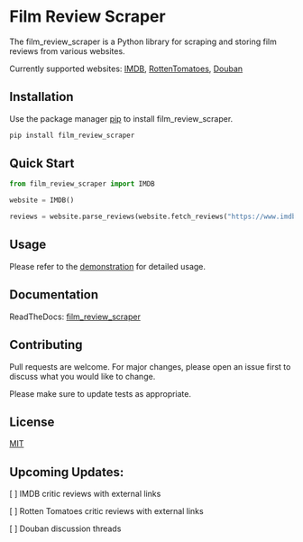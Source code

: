 # Film Review Scraper

The film_review_scraper is a Python library for scraping and storing film reviews from various websites.

Currently supported websites: [IMDB](https://www.imdb.com/), [RottenTomatoes](https://www.rottentomatoes.com/), [Douban](https://movie.douban.com/)

## Installation

Use the package manager [pip](https://pip.pypa.io/en/stable/) to install film_review_scraper.

```bash
pip install film_review_scraper
```

## Quick Start

```python
from film_review_scraper import IMDB

website = IMDB()

reviews = website.parse_reviews(website.fetch_reviews("https://www.imdb.com/title/tt0780504/reviews?ref_=tt_urv"))
```

## Usage

Please refer to the [demonstration](https://nbviewer.org/github/pip-chang/film_review_scraper/blob/main/demonstration.ipynb) for detailed usage.

## Documentation

ReadTheDocs: [film_review_scraper](https://film-review-scraper.readthedocs.io/en/latest/)

## Contributing

Pull requests are welcome. For major changes, please open an issue first
to discuss what you would like to change.

Please make sure to update tests as appropriate.

## License

[MIT](https://choosealicense.com/licenses/mit/)

## Upcoming Updates:
[ ] IMDB critic reviews with external links

[ ] Rotten Tomatoes critic reviews with external links

[ ] Douban discussion threads
